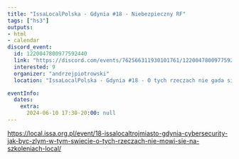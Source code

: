 ```yaml
---
title: "IssaLocalPolska - Gdynia #18 - Niebezpieczny RF"
tags: ["hs3"]
outputs:
- html
- calendar
discord_event:
  id: 1220047800977592440
  link: "https://discord.com/events/762566311930101761/1220047800977592440"
  interested: 9
  organizer: "andrzejpiotrowski"
  location: "IssaLocalPolska - Gdynia #18 - O tych rzeczach nie gada sie na konferencjach :)"

eventInfo:
  dates:
    extra:
      2024-06-10 17:30-20:00: null
---
```

https://local.issa.org.pl/event/18-issalocaltrojmiasto-gdynia-cybersecurity-jak-byc-zlym-w-tym-swiecie-o-tych-rzeczach-nie-mowi-sie-na-szkoleniach-local/
